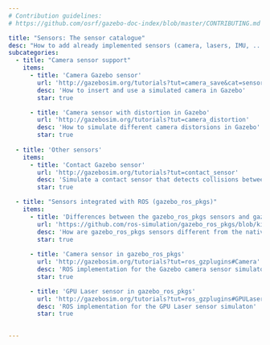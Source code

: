 ```yaml
---
# Contribution guidelines:
# https://github.com/osrf/gazebo-doc-index/blob/master/CONTRIBUTING.md 

title: "Sensors: The sensor catalogue"
desc: "How to add already implemented sensors (camera, lasers, IMU, ...) to the gazebo models."
subcategories: 
  - title: "Camera sensor support"
    items: 
      - title: 'Camera Gazebo sensor'
        url: 'http://gazebosim.org/tutorials?tut=camera_save&cat=sensors#Createaworldwithacamera'
        desc: 'How to insert and use a simulated camera in Gazebo'
        star: true

      - title: 'Camera sensor with distortion in Gazebo'
        url: 'http://gazebosim.org/tutorials?tut=camera_distortion'
        desc: 'How to simulate different camera distorsions in Gazebo'
        star: true
  
  - title: 'Other sensors'
    items: 
      - title: 'Contact Gazebo sensor'
        url: 'http://gazebosim.org/tutorials?tut=contact_sensor'
        desc: 'Simulate a contact sensor that detects collisions between two object and reports the location of the contact associated forces.'
        star: true

  - title: "Sensors integrated with ROS (gazebo_ros_pkgs)"
    items: 
      - title: 'Differences between the gazebo_ros_pkgs sensors and gazebo native sensors'
        url: 'https://github.com/ros-simulation/gazebo_ros_pkgs/blob/kinetic-devel/SENSORS.md'
        desc: 'How are gazebo_ros_pkgs sensors different from the native Gazebo sensors and why is it recommended to use them in ROS'
        star: true
        
      - title: 'Camera sensor in gazebo_ros_pkgs'
        url: 'http://gazebosim.org/tutorials?tut=ros_gzplugins#Camera'
        desc: 'ROS implementation for the Gazebo camera sensor simulaton'
        star: true

      - title: 'GPU Laser sensor in gazebo_ros_pkgs'
        url: 'http://gazebosim.org/tutorials?tut=ros_gzplugins#GPULaser'
        desc: 'ROS implementation for the GPU Laser sensor simulaton'
        star: true

        
---
```

